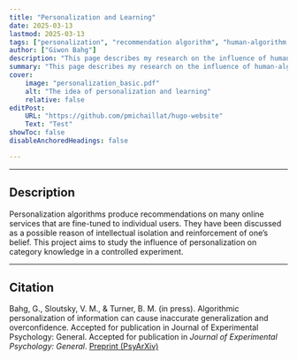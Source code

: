 ```yaml
---
title: "Personalization and Learning" 
date: 2025-03-13
lastmod: 2025-03-13
tags: ["personalization", "recommendation algorithm", "human-algorithm interaction", "learning", "categorization"]
author: ["Giwon Bahg"]
description: "This page describes my research on the influence of human-AI interaction in learning."
summary: "This page describes my research on the influence of human-algorithm interaction in learning."
cover:
    image: "personalization_basic.pdf"
    alt: "The idea of personalization and learning"
    relative: false
editPost:
    URL: "https://github.com/pmichaillat/hugo-website"
    Text: "Test"
showToc: false
disableAnchoredHeadings: false

---
```


---

## Description

Personalization algorithms produce recommendations on many online services that are fine-tuned to individual users. They have been discussed as a possible reason of intellectual isolation and reinforcement of one’s belief. This project aims to study the influence of personalization on category knowledge in a controlled experiment.

[^1]: The acknowledged aim of the book is to dwarf all other books in the field.
[^2]: As a result of such intensive research, the book's length is almost twelve hundred pages.

---

## Citation

Bahg, G., Sloutsky, V. M., \& Turner, B. M. (in press). Algorithmic personalization of information can cause inaccurate generalization and overconfidence. Accepted for publication in Journal of Experimental Psychology: General. Accepted for publication in *Journal of Experimental Psychology: General*. [Preprint (PsyArXiv)](https://osf.io/preprints/psyarxiv/yahvf_v1)
